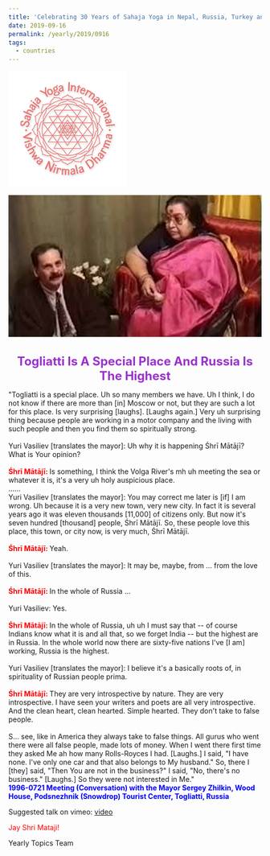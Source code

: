 ```yaml
---
title: 'Celebrating 30 Years of Sahaja Yoga in Nepal, Russia, Turkey and Ukraine, Post 18'
date: 2019-09-16
permalink: /yearly/2019/0916
tags:
  - countries
---
```


![PICTURE 9](/images/image9.png)

<div style="text-align: center"><img src="/images/image72.png" /></div>

<!-- ![PICTURE 44](/images/image44.png),width="500" -->

<br>
<p style="color:DarkOrchid; text-align:center">
<font size="+2"><b>Togliatti Is A Special Place And Russia Is The Highest</b><br></font>
</p>

<p>
"Togliatti is a special place. Uh so many members we have. Uh I think, I do not know if there are more than [in] Moscow or not, but they are such a lot for this place. Is very surprising [laughs]. [Laughs again.] Very uh surprising thing because people are working in a motor company and the living with such people and then you find them so spiritually strong.<br>
<br>
Yuri Vasiliev [translates the mayor]: Uh why it is happening Śhrī Mātājī? What is Your opinion?<br>
<br>
<font color="Red"><b>Śhrī Mātājī: </b></font>Is something, I think the Volga River's mh uh meeting the sea or whatever it is, it's a very uh holy auspicious place.<br>
......<br>
Yuri Vasiliev [translates the mayor]: You may correct me later is [if] I am wrong. Uh because it is a very new town, very new city. In fact it is several years ago it was eleven thousands [11,000] of citizens only. But now it's seven hundred [thousand] people, Śhrī Mātājī. So, these people love this place, this town, or city now, is very much, Śhrī Mātājī.<br>
<br>
<font color="Red"><b>Śhrī Mātājī: </b></font>Yeah.<br>
<br>
Yuri Vasiliev [translates the mayor]: It may be, maybe, from ... from the love of this.<br>
<br>
<font color="Red"><b>Śhrī Mātājī: </b></font>In the whole of Russia ...<br>
<br>
Yuri Vasiliev: Yes.<br>
<br>
<font color="Red"><b>Śhrī Mātājī: </b></font>In the whole of Russia, uh uh I must say that -- of course Indians know what it is and all that, so we forget India -- but the highest are in Russia. In the whole world now there are sixty-five nations I've [I am] working, Russia is the highest.<br>
<br>
Yuri Vasiliev [translates the mayor]: I believe it's a basically roots of, in spirituality of Russian people prima.<br>
<br>
<font color="Red"><b>Śhrī Mātājī: </b></font>They are very introspective by nature. They are very introspective. I have seen your writers and poets are all very introspective. And the clean heart, clean hearted. Simple hearted. They don't take to false people.<br> 
<br>
S... see, like in America they always take to false things. All gurus who went there were all false people, made lots of money. When I went there first time they asked Me ah how many Rolls-Royces I had. [Laughs.] I said, "I have none. I've only one car and that also belongs to My husband." So, there I [they] said, "Then You are not in the business?" I said, "No, there's no business." [Laughs.] So they were not interested in Me."<br>
<font color="blue"><b>1996-0721 Meeting (Conversation) with the Mayor Sergey Zhilkin, Wood House, Podsnezhnik (Snowdrop) Tourist Center, Togliatti, Russia</b></font><br>
</p>

Suggested talk on vimeo: <a href="https://vimeo.com/264490207"> video</a><br>

<p style="color:red;">Jay Shri Mataji!<br></p>

Yearly Topics Team